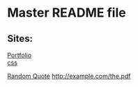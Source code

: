 # Master README file
## Sites:
[Portfolio](https://judacribz.github.io/gh-pages/portfolioPage)   
  [css](portfolioPage/css/)

[Random Quote](https://judacribz.github.io/gh-pages/randomQuote)
<embed tpye='application/pdf'>http://example.com/the.pdf</embed>
